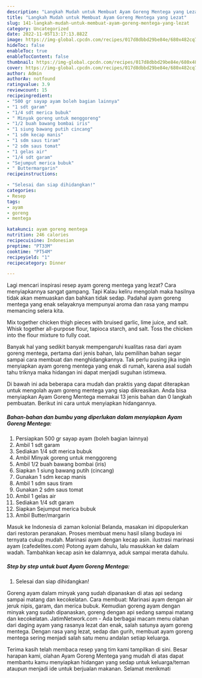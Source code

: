 ```yaml
---
description: "Langkah Mudah untuk Membuat Ayam Goreng Mentega yang Lezat"
title: "Langkah Mudah untuk Membuat Ayam Goreng Mentega yang Lezat"
slug: 141-langkah-mudah-untuk-membuat-ayam-goreng-mentega-yang-lezat
category: Uncategorized
date: 2022-11-05T13:17:13.882Z
image: https://img-global.cpcdn.com/recipes/017d8dbbd29be84e/680x482cq70/ayam-goreng-mentega-foto-resep-utama.jpg
hideToc: false
enableToc: true
enableTocContent: false
thumbnail: https://img-global.cpcdn.com/recipes/017d8dbbd29be84e/680x482cq70/ayam-goreng-mentega-foto-resep-utama.jpg
cover: https://img-global.cpcdn.com/recipes/017d8dbbd29be84e/680x482cq70/ayam-goreng-mentega-foto-resep-utama.jpg
author: Admin
authorAv: notfound
ratingvalue: 3.9
reviewcount: 15
recipeingredient:
- "500 gr sayap ayam boleh bagian lainnya"
- "1 sdt garam"
- "1/4 sdt merica bubuk"
- " Minyak goreng untuk menggoreng"
- "1/2 buah bawang bombai iris"
- "1 siung bawang putih cincang"
- "1 sdm kecap manis"
- "1 sdm saus tiram"
- "2 sdm saus tomat"
- "1 gelas air"
- "1/4 sdt garam"
- "Sejumput merica bubuk"
- " Buttermargarin"
recipeinstructions:

- "Selesai dan siap dihidangkan!"
categories:
- Resep
tags:
- ayam
- goreng
- mentega

katakunci: ayam goreng mentega 
nutrition: 246 calories
recipecuisine: Indonesian
preptime: "PT33M"
cooktime: "PT54M"
recipeyield: "1"
recipecategory: Dinner

---
```



Lagi mencari inspirasi resep ayam goreng mentega yang lezat? Cara menyiapkannya sangat gampang. Tapi Kalau keliru mengolah maka hasilnya tidak akan memuaskan dan bahkan tidak sedap. Padahal ayam goreng mentega yang enak selayaknya mempunyai aroma dan rasa yang mampu memancing selera kita.


Mix together chicken thigh pieces with bruised garlic, lime juice, and salt. Whisk together all-purpose flour, tapioca starch, and salt. Toss the chicken into the flour mixture to fully coat.

Banyak hal yang sedikit banyak mempengaruhi kualitas rasa dari ayam goreng mentega, pertama dari jenis bahan, lalu pemilihan bahan segar sampai cara membuat dan menghidangkannya. Tak perlu pusing jika ingin menyiapkan ayam goreng mentega yang enak di rumah, karena asal sudah tahu triknya maka hidangan ini dapat menjadi suguhan istimewa.


Di bawah ini ada beberapa cara mudah dan praktis yang dapat diterapkan untuk mengolah ayam goreng mentega yang siap dikreasikan. Anda bisa menyiapkan Ayam Goreng Mentega memakai 13 jenis bahan dan 0 langkah pembuatan. Berikut ini cara untuk menyiapkan hidangannya.

<!--inarticleads1-->

##### Bahan-bahan dan bumbu yang diperlukan dalam menyiapkan Ayam Goreng Mentega:

1. Persiapkan 500 gr sayap ayam (boleh bagian lainnya)
1. Ambil 1 sdt garam
1. Sediakan 1/4 sdt merica bubuk
1. Ambil  Minyak goreng untuk menggoreng
1. Ambil 1/2 buah bawang bombai (iris)
1. Siapkan 1 siung bawang putih (cincang)
1. Gunakan 1 sdm kecap manis
1. Ambil 1 sdm saus tiram
1. Gunakan 2 sdm saus tomat
1. Ambil 1 gelas air
1. Sediakan 1/4 sdt garam
1. Siapkan Sejumput merica bubuk
1. Ambil  Butter/margarin


Masuk ke Indonesia di zaman kolonial Belanda, masakan ini dipopulerkan dari restoran peranakan. Proses membuat menu hasil silang budaya ini ternyata cukup mudah. Marinasi ayam dengan kecap asin. ilustrasi marinasi ayam (cafedelites.com) Potong ayam dahulu, lalu masukkan ke dalam wadah. Tambahkan kecap asin ke dalamnya, aduk sampai merata dahulu. 

<!--inarticleads2-->

##### Step by step untuk buat Ayam Goreng Mentega:


1. Selesai dan siap dihidangkan!

Goreng ayam dalam minyak yang sudah dipanaskan di atas api sedang sampai matang dan kecokelatan. Cara membuat: Marinasi ayam dengan air jeruk nipis, garam, dan merica bubuk. Kemudian goreng ayam dengan minyak yang sudah dipanaskan, goreng dengan api sedang sampai matang dan kecokelatan. JatimNetwork.com - Ada berbagai macam menu olahan dari daging ayam yang rasanya lezat dan enak, salah satunya ayam goreng mentega. Dengan rasa yang lezat, sedap dan gurih, membuat ayam goreng mentega sering menjadi salah satu menu andalan setiap keluarga. 

Terima kasih telah membaca resep yang tim kami tampilkan di sini. Besar harapan kami, olahan Ayam Goreng Mentega yang mudah di atas dapat membantu kamu menyiapkan hidangan yang sedap untuk keluarga/teman ataupun menjadi ide untuk berjualan makanan. Selamat menikmati

